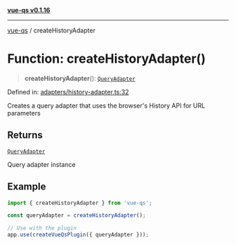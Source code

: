 [**vue-qs v0.1.16**](../README.md)

---

[vue-qs](../README.md) / createHistoryAdapter

# Function: createHistoryAdapter()

> **createHistoryAdapter**(): [`QueryAdapter`](../type-aliases/QueryAdapter.md)

Defined in: [adapters/history-adapter.ts:32](https://github.com/iamsomraj/vue-qs/blob/e1f88d67026c08e56605a693106ef6b717bd39ad/src/adapters/history-adapter.ts#L32)

Creates a query adapter that uses the browser's History API for URL parameters

## Returns

[`QueryAdapter`](../type-aliases/QueryAdapter.md)

Query adapter instance

## Example

```typescript
import { createHistoryAdapter } from 'vue-qs';

const queryAdapter = createHistoryAdapter();

// Use with the plugin
app.use(createVueQsPlugin({ queryAdapter }));
```
